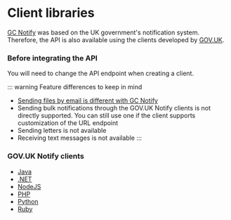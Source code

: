 # Client libraries

[GC Notify](https://notification.canada.ca/) was based on the UK government's notification system. Therefore, the API is also available using the clients developed by [GOV.UK](https://www.notifications.service.gov.uk/).


### Before integrating the API

You will need to change the API endpoint when creating a client.

<Content :page-key="$site.pages.find(p => p.relativePath === 'en/_api_endpoints.md').key"/>

::: warning Feature differences to keep in mind

- [Sending files by email is different with GC Notify](send.md#sending-a-file-by-email)
- Sending bulk notifications through the GOV.UK Notify clients is not directly supported. You can still use one if the client supports customization of the URL endpoint
- Sending letters is not available
- Receiving text messages is not available
:::

### GOV.UK Notify clients

* [Java](https://docs.notifications.service.gov.uk/java.html)
* [.NET](https://docs.notifications.service.gov.uk/net.html)
* [NodeJS](https://docs.notifications.service.gov.uk/node.html)
* [PHP](https://docs.notifications.service.gov.uk/php.html)
* [Python](https://docs.notifications.service.gov.uk/python.html)
* [Ruby](https://docs.notifications.service.gov.uk/ruby.html)



